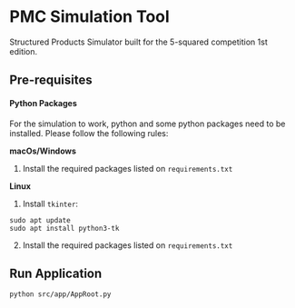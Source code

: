 # PMC Simulation Tool

Structured Products Simulator built for the 5-squared competition 1st edition.

## Pre-requisites

#### Python Packages

For the simulation to work, python and some python packages need to be installed. Please follow the following rules:

**macOs/Windows**

1. Install the required packages listed on `requirements.txt`

**Linux**

1. Install `tkinter`:
```
sudo apt update
sudo apt install python3-tk
```
2. Install the required packages listed on `requirements.txt`

## Run Application

```
python src/app/AppRoot.py
```
